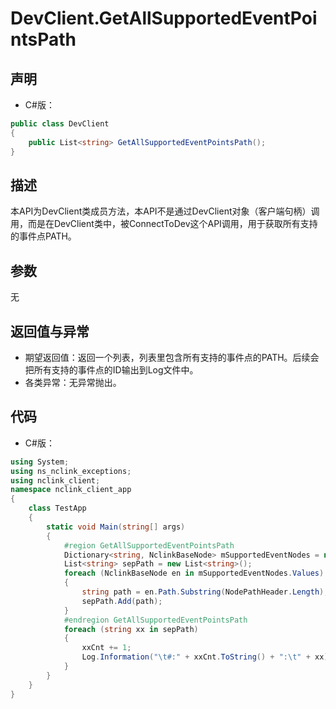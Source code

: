 # DevClient.GetAllSupportedEventPointsPath

## 声明

- C#版：

```c#
public class DevClient
{
    public List<string> GetAllSupportedEventPointsPath();
}    
```

## 描述

​        本API为DevClient类成员方法，本API不是通过DevClient对象（客户端句柄）调用，而是在DevClient类中，被ConnectToDev这个API调用，用于获取所有支持的事件点PATH。

## 参数

无

## 返回值与异常

- 期望返回值：返回一个列表，列表里包含所有支持的事件点的PATH。后续会把所有支持的事件点的ID输出到Log文件中。
- 各类异常：无异常抛出。

## 代码

- C#版：

```c#
using System;
using ns_nclink_exceptions;
using nclink_client;
namespace nclink_client_app
{
    class TestApp
    {
        static void Main(string[] args)
        {
            #region GetAllSupportedEventPointsPath
            Dictionary<string, NclinkBaseNode> mSupportedEventNodes = null;
            List<string> sepPath = new List<string>();
            foreach (NclinkBaseNode en in mSupportedEventNodes.Values)
            {
                string path = en.Path.Substring(NodePathHeader.Length);
                sepPath.Add(path);
            }
            #endregion GetAllSupportedEventPointsPath
            foreach (string xx in sepPath)
            {
                xxCnt += 1;
                Log.Information("\t#:" + xxCnt.ToString() + ":\t" + xx);
            }
        }
    }
}
```


